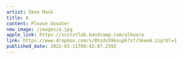 ```yaml
---
artist: Skee Mask
title: A
content: Please donate!
new_image: /images/a.jpg
apple_link: https://scntstlab.bandcamp.com/album/a
link: https://www.dropbox.com/s/8hzdu59ksupk7sf/SkeeA.zip?dl=1
published_date: 2022-03-11T00:42:07.259Z
---
```


